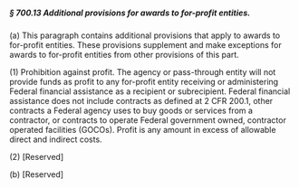 ##### § 700.13 Additional provisions for awards to for-profit entities. #####

(a) This paragraph contains additional provisions that apply to awards to for-profit entities. These provisions supplement and make exceptions for awards to for-profit entities from other provisions of this part.

(1) Prohibition against profit. The agency or pass-through entity will not provide funds as profit to any for-profit entity receiving or administering Federal financial assistance as a recipient or subrecipient. Federal financial assistance does not include contracts as defined at 2 CFR 200.1, other contracts a Federal agency uses to buy goods or services from a contractor, or contracts to operate Federal government owned, contractor operated facilities (GOCOs). Profit is any amount in excess of allowable direct and indirect costs.

(2) [Reserved]

(b) [Reserved]